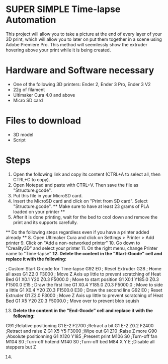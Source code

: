 # SUPER SIMPLE Time-lapse Automation

This project will allow you to take a picture at the end of every layer of your 3D print,
which will allow you to later on put them together in a scene using Adobe Premiere Pro.
This method will seemlessly show the extruder hovering above your print while it is being 
created. 

# Hardware and Software necessary

- One of the following 3D printers: Ender 2, Ender 3 Pro, Ender 3 V2
- 22g of filament
- Ultimaker Cura 4.0 and above
- Micro SD card

# Files to download

- 3D model
- Script

# Steps

1. Open the following link and copy its content (CTRL+A to select all, then CTRL+C to copy).
2. Open Notepad and paste with CTRL+V. Then save the file as "Structure.gcode".
3. Put this file in your MicroSD card.
4. Insert the MicroSD card and click on "Print from SD card". Select "Structure.gcode".
     ** Make sure to have at least 23 grams of PLA loaded on your printer **
6. After it is done printing, wait for the bed to cool down and remove the print and its 
     supports carefully.

** Do the following steps regardless even if you have a printer added already **
8. Open Ultimaker Cura and click on Settings > Printer > Add printer
9. Click on "Add a non-networked printer"
10. Go down to "Creality3D" and select your printer
11. On the right menu, change Printer name to "Time-lapse"
**12. Delete the content in the "Start-Gcode" cell and replace it with the following:**

; Custom Start G-code for Time-lapse
G92 E0 ; Reset Extruder
G28 ; Home all axes
G1 Z2.0 F3000 ; Move Z Axis up little to prevent scratching of Heat Bed
G1 X0.1 Y20 Z0.3 F5000.0 ; Move to start position
G1 X0.1 Y185.0 Z0.3 F1500.0 E15 ; Draw the first line
G1 X0.4 Y185.0 Z0.3 F5000.0 ; Move to side a little
G1 X0.4 Y20 Z0.3 F1500.0 E30 ; Draw the second line
G92 E0 ; Reset Extruder
G1 Z2.0 F3000 ; Move Z Axis up little to prevent scratching of Heat Bed
G1 X5 Y20 Z0.3 F5000.0 ; Move over to prevent blob squish

13. **Delete the content in the "End-Gcode" cell and replace it with the following:**

G91 ;Relative positioning
G1 E-2 F2700 ;Retract a bit
G1 E-2 Z0.2 F2400 ;Retract and raise Z
G1 X5 Y5 F3000 ;Wipe out
G1 Z10 ;Raise Z more
G90 ;Absolute positionning
G1 X120 Y185 ;Present print
M106 S0 ;Turn-off fan
M104 S0 ;Turn-off hotend
M140 S0 ;Turn-off bed
M84 X Y E ;Disable all steppers but Z

14. 
